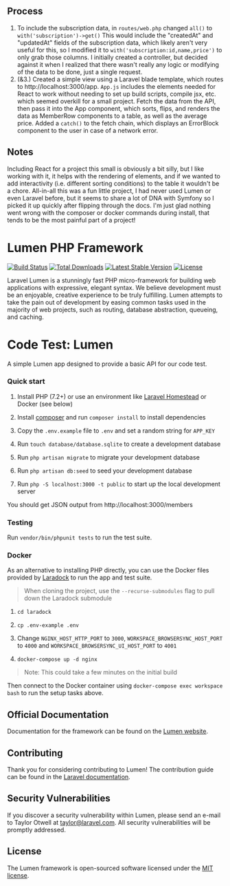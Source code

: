 ## Process
1. To include the subscription data, in `routes/web.php` changed `all()` to `with('subscription')->get()`
This would include the "createdAt" and "updatedAt" fields of the subscription data, which likely aren't very useful for this, so I modified it to `with('subscription:id,name,price')` to only grab those columns.
I initially created a controller, but decided against it when I realized that there wasn't really any logic or modifying of the data to be done, just a single request.
2. (&3.) Created a simple view using a Laravel blade template, which routes to http://localhost:3000/app.
`App.js` includes the elements needed for React to work without needing to set up build scripts, compile jsx, etc. which seemed overkill for a small project.
Fetch the data from the API, then pass it into the App component, which sorts, flips, and renders the data as MemberRow components to a table, as well as the average price.
Added a `catch()` to the fetch chain, which displays an ErrorBlock component to the user in case of a network error.

## Notes
Including React for a project this small is obviously a bit silly, but I like working with it, it helps with the rendering of elements, and if we wanted to add interactivity (i.e. different sorting conditions) to the table it wouldn't be a chore.
All-in-all this was a fun little project, I had never used Lumen or even Laravel before, but it seems to share a lot of DNA with Symfony so I picked it up quickly after flipping through the docs.
I'm just glad nothing went wrong with the composer or docker commands during install, that tends to be the most painful part of a project!



# Lumen PHP Framework

[![Build Status](https://travis-ci.org/laravel/lumen-framework.svg)](https://travis-ci.org/laravel/lumen-framework)
[![Total Downloads](https://img.shields.io/packagist/dt/laravel/framework)](https://packagist.org/packages/laravel/lumen-framework)
[![Latest Stable Version](https://img.shields.io/packagist/v/laravel/framework)](https://packagist.org/packages/laravel/lumen-framework)
[![License](https://img.shields.io/packagist/l/laravel/framework)](https://packagist.org/packages/laravel/lumen-framework)

Laravel Lumen is a stunningly fast PHP micro-framework for building web applications with expressive, elegant syntax. We believe development must be an enjoyable, creative experience to be truly fulfilling. Lumen attempts to take the pain out of development by easing common tasks used in the majority of web projects, such as routing, database abstraction, queueing, and caching.
# Code Test: Lumen

A simple Lumen app designed to provide a basic API for our code test.

### Quick start

1. Install PHP (7.2+) or use an environment like [Laravel Homestead](https://laravel.com/docs/6.x/homestead) or Docker (see below)

1. Install [composer](http://getcomposer.org/) and run `composer install` to install dependencies

1. Copy the `.env.example` file to `.env` and set a random string for `APP_KEY`

1. Run `touch database/database.sqlite` to create a development database

1. Run `php artisan migrate` to migrate your development database

1. Run `php artisan db:seed` to seed your development database

1. Run `php -S localhost:3000 -t public` to start up the local development server

You should get JSON output from http://localhost:3000/members

### Testing

Run `vendor/bin/phpunit tests` to run the test suite.

### Docker

As an alternative to installing PHP directly, you can use the Docker files provided by [Laradock](https://laradock.io) to run the app and test suite.

> When cloning the project, use the `--recurse-submodules` flag to pull down the Laradock submodule

1. `cd laradock`

1. `cp .env-example .env`

1. Change `NGINX_HOST_HTTP_PORT` to `3000`, `WORKSPACE_BROWSERSYNC_HOST_PORT` to `4000` and `WORKSPACE_BROWSERSYNC_UI_HOST_PORT` to `4001`

1. `docker-compose up -d nginx`

> Note: This could take a few minutes on the initial build

Then connect to the Docker container using `docker-compose exec workspace bash` to run the setup tasks above.

## Official Documentation

Documentation for the framework can be found on the [Lumen website](https://lumen.laravel.com/docs).

## Contributing

Thank you for considering contributing to Lumen! The contribution guide can be found in the [Laravel documentation](https://laravel.com/docs/contributions).

## Security Vulnerabilities

If you discover a security vulnerability within Lumen, please send an e-mail to Taylor Otwell at taylor@laravel.com. All security vulnerabilities will be promptly addressed.

## License

The Lumen framework is open-sourced software licensed under the [MIT license](https://opensource.org/licenses/MIT).
